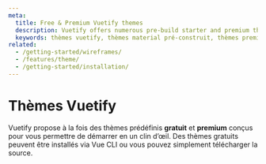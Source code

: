 ```yaml
---
meta:
  title: Free & Premium Vuetify themes
  description: Vuetify offers numerous pre-build starter and premium themes. Kickstart your next application today, no design skills needed.
  keywords: thèmes vuetify, thèmes material pré-construit, thèmes premium
related:
  - /getting-started/wireframes/
  - /features/theme/
  - /getting-started/installation/
---
```


# Thèmes Vuetify

Vuetify propose à la fois des thèmes prédéfinis **gratuit** et **premium** conçus pour vous permettre de démarrer en un clin d’œil. Des thèmes gratuits peuvent être installés via Vue CLI ou vous pouvez simplement télécharger la source.

<premium-themes />

<backmatter />
